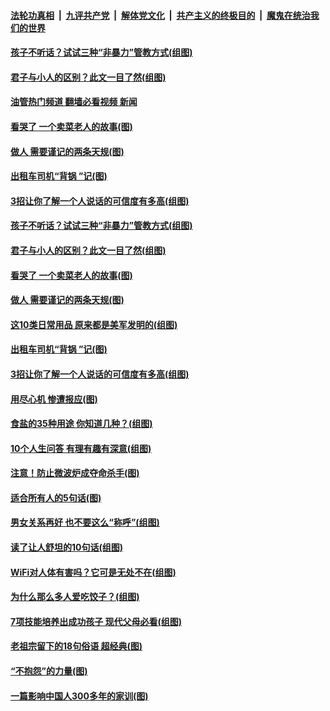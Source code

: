 ####  [法轮功真相](../../../../basic/blob/master/README.md?t=04251101) &nbsp;|&nbsp; [九评共产党](../../../../9ping.md/blob/master/README.md?t=04251101) &nbsp;|&nbsp; [解体党文化](../../../../jtdwh.md/blob/master/README.md?t=04251101)  &nbsp;|&nbsp; [共产主义的终极目的](../../../../gczydzjmd.md/blob/master/README.md?t=04251101) &nbsp;|&nbsp; [魔鬼在统治我们的世界](../../../../mgztzwmdsj.md/blob/master/README.md?t=04251101) 

#### [孩子不听话？试试三种“非暴力”管教方式(组图)](../pages/p8/1004414.md?t=04251101) 

#### [君子与小人的区别？此文一目了然(组图)](../pages/p8/1003476.md?t=04251101) 

#### [油管热门频道 翻墙必看视频 新闻](http://78.141.244.201:81/youtube.html?04251101)

#### [看哭了 一个卖菜老人的故事(图)](../pages/p8/1004183.md?t=04251101) 

#### [做人 需要谨记的两条天规(图)](../pages/p8/1004018.md?t=04251101) 

#### [出租车司机“背锅 ”记(图)](../pages/p8/1004348.md?t=04251101) 

#### [3招让你了解一个人说话的可信度有多高(组图)](../pages/p8/1004222.md?t=04251101) 

#### [孩子不听话？试试三种“非暴力”管教方式(组图)](../pages/p8/1004414.md?t=04251101) 

#### [君子与小人的区别？此文一目了然(组图)](../pages/p8/1003476.md?t=04251101) 

#### [看哭了 一个卖菜老人的故事(图)](../pages/p8/1004183.md?t=04251101) 

#### [做人 需要谨记的两条天规(图)](../pages/p8/1004018.md?t=04251101) 

#### [这10类日常用品 原来都是美军发明的(组图)](../pages/p8/1004374.md?t=04251101) 

#### [出租车司机“背锅 ”记(图)](../pages/p8/1004348.md?t=04251101) 

#### [3招让你了解一个人说话的可信度有多高(组图)](../pages/p8/1004222.md?t=04251101) 

#### [用尽心机 惨遭报应(图)](../pages/p8/1004202.md?t=04251101) 

#### [食盐的35种用途 你知道几种？(组图)](../pages/p8/1003478.md?t=04251101) 

#### [10个人生问答 有理有趣有深意(组图)](../pages/p8/1003772.md?t=04251101) 

#### [注意！防止微波炉成夺命杀手(图)](../pages/p8/1003337.md?t=04251101) 

#### [适合所有人的5句话(图)](../pages/p8/1004007.md?t=04251101) 

#### [男女关系再好 也不要这么“称呼”(组图)](../pages/p8/1003472.md?t=04251101) 

#### [读了让人舒坦的10句话(组图)](../pages/p8/1004143.md?t=04251101) 

#### [WiFi对人体有害吗？它可是无处不在(组图)](../pages/p8/1003774.md?t=04251101) 

#### [为什么那么多人爱吃饺子？(组图)](../pages/p8/1003773.md?t=04251101) 

#### [7项技能培养出成功孩子 现代父母必看(组图)](../pages/p8/1004066.md?t=04251101) 

#### [老祖宗留下的18句俗语 超经典(图)](../pages/p8/1004009.md?t=04251101) 

#### [“不抱怨”的力量(图)](../pages/p8/1004014.md?t=04251101) 

#### [一篇影响中国人300多年的家训(图)](../pages/p8/1003936.md?t=04251101) 

<img src='http://gfw-breaker.win/goodnews/indexes/p8.md' width='0px' height='0px'/>
